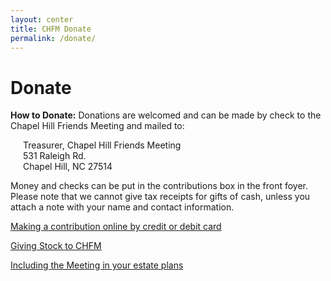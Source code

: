 ```yaml
---
layout: center
title: CHFM Donate
permalink: /donate/
---
```


# Donate

**How to Donate:** Donations are welcomed and can be made by check to the Chapel Hill Friends Meeting and mailed to:

<p style="padding-left: 20px;"> <!-- Don't judge, this is the easiest way to format this! -->
  Treasurer, Chapel Hill Friends Meeting<br />
  531 Raleigh Rd.<br />
  Chapel Hill, NC 27514<br />
</p>

Money and checks can be put in the contributions box in the front foyer. Please note that we cannot give tax receipts for gifts of cash, unless you attach a note with your name and contact information.

[Making a contribution online by credit or debit card](https://www.eservicepayments.com/cgi-bin/Vanco_ver3.vps?appver3=Fi1giPL8kwX_Oe1AO50jRgfNh0pjJnX9rN2g-F2NUarHO3iVYxvvxhHjRfLOeq662EvVVAEjqawDomKT1pbouZKVnYQh9aStP4IywYXlnkw=)

[Giving Stock to CHFM]({{site.baseurl}}/assets/pdf/give-stock.pdf)

[Including the Meeting in your estate plans]({{site.baseurl}}/assets/pdf/estate-plan.pdf)
